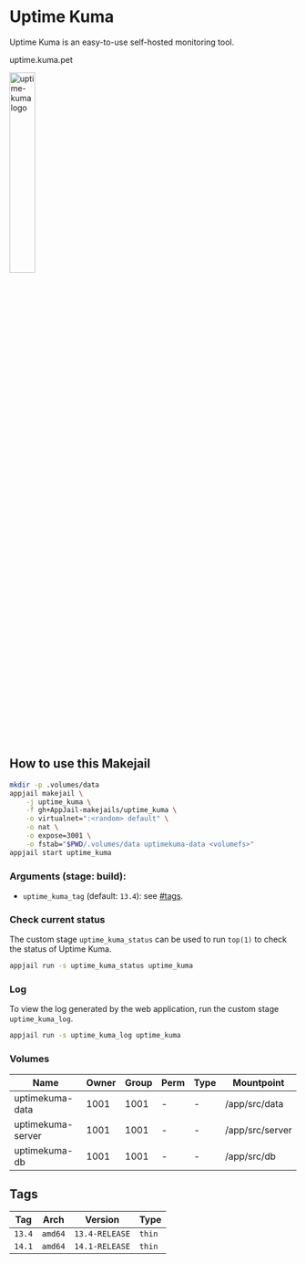 # Uptime Kuma

Uptime Kuma is an easy-to-use self-hosted monitoring tool.

uptime.kuma.pet

<img src="https://uptime.kuma.pet/img/icon.svg" alt="uptime-kuma logo" width="30%" height="auto">

## How to use this Makejail

```sh
mkdir -p .volumes/data
appjail makejail \
    -j uptime_kuma \
    -f gh+AppJail-makejails/uptime_kuma \
    -o virtualnet=":<random> default" \
    -o nat \
    -o expose=3001 \
    -o fstab="$PWD/.volumes/data uptimekuma-data <volumefs>"
appjail start uptime_kuma
```

### Arguments (stage: build):

* `uptime_kuma_tag` (default: `13.4`): see [#tags](#tags).

### Check current status

The custom stage `uptime_kuma_status` can be used to run `top(1)` to check the status of Uptime Kuma.

```sh
appjail run -s uptime_kuma_status uptime_kuma
```

### Log

To view the log generated by the web application, run the custom stage `uptime_kuma_log`.

```sh
appjail run -s uptime_kuma_log uptime_kuma
```

### Volumes

| Name              | Owner | Group | Perm | Type | Mountpoint      |
| ----------------- | ----- | ----- | ---- | ---- | --------------- |
| uptimekuma-data   | 1001  | 1001  |  -   |  -   | /app/src/data   |
| uptimekuma-server | 1001  | 1001  |  -   |  -   | /app/src/server |
| uptimekuma-db     | 1001  | 1001  |  -   |  -   | /app/src/db     |

## Tags

| Tag    | Arch    | Version        | Type   |
| ------ | ------- | -------------- | ------ |
| `13.4` | `amd64` | `13.4-RELEASE` | `thin` |
| `14.1` | `amd64` | `14.1-RELEASE` | `thin` |
